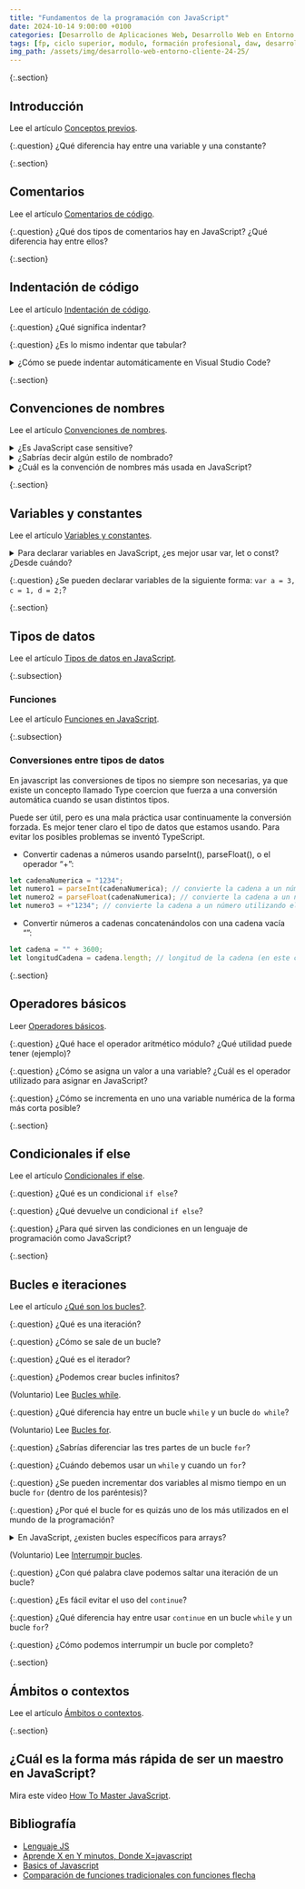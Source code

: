 ```yaml
---
title: "Fundamentos de la programación con JavaScript"
date: 2024-10-14 9:00:00 +0100
categories: [Desarrollo de Aplicaciones Web, Desarrollo Web en Entorno Cliente]
tags: [fp, ciclo superior, modulo, formación profesional, daw, desarrollo de aplicaciones web, desarrollo web en entorno cliente, dwec]
img_path: /assets/img/desarrollo-web-entorno-cliente-24-25/
---
```


{:.section}
## Introducción

Lee el artículo [Conceptos previos](https://lenguajejs.com/fundamentos/introduccion/conceptos-previos/).

{:.question}
¿Qué diferencia hay entre una variable y una constante?

{:.section}
## Comentarios

Lee el artículo [Comentarios de código](https://lenguajejs.com/javascript/introduccion/comentarios-de-codigo/).

{:.question}
¿Qué dos tipos de comentarios hay en JavaScript? ¿Qué diferencia hay entre ellos?

{:.section}
## Indentación de código

Lee el artículo [Indentación de código](https://lenguajejs.com/fundamentos/introduccion/indentacion-de-codigo/).

{:.question}
¿Qué significa indentar?

{:.question}
¿Es lo mismo indentar que tabular?

<details class="card mb-2">
  <summary class="card-header question">¿Cómo se puede indentar automáticamente en Visual Studio Code?</summary>
  <div class="card-body" markdown="1">

Con el atajo de teclado `Shift + Alt + F`. Lee el artículo [Trabajar con Visual Studio Code](/posts/trabajar-visual-studio-code) si quieres saber más.

<!-- Comentario para que no se descuajeringue la cosa -->
  </div>
</details>

{:.section}
## Convenciones de nombres

Lee el artículo [Convenciones de nombres](https://lenguajejs.com/javascript/introduccion/convenciones-de-nombres/).

<details class="card mb-2">
  <summary class="card-header question">¿Es JavaScript case sensitive?</summary>
  <div class="card-body" markdown="1">

Si.

<!-- Comentario para que no se descuajeringue la cosa -->
  </div>
</details>

<details class="card mb-2">
  <summary class="card-header question">¿Sabrías decir algún estilo de nombrado?</summary>
  <div class="card-body" markdown="1">

camelCase, PascalCase, snake_case, kebab-case, dot.case, Húngara. Yo recomiendo usar camelCase ya que es la más usada.

<!-- Comentario para que no se descuajeringue la cosa -->
  </div>
</details>

<details class="card mb-2">
  <summary class="card-header question">¿Cuál es la convención de nombres más usada en JavaScript?</summary>
  <div class="card-body" markdown="1">

camelCase

<!-- Comentario para que no se descuajeringue la cosa -->
  </div>
</details>

{:.section}
## Variables y constantes

Lee el artículo [Variables y constantes](https://lenguajejs.com/javascript/fundamentos/variables/).

<details class="card mb-2">
  <summary class="card-header question">Para declarar variables en JavaScript, ¿es mejor usar var, let o const? ¿Desde cuándo?</summary>
  <div class="card-body" markdown="1">

Siempre es mejor usar `let` desde que se creó esta palabra clave en ES6 o ECMAScript 2015.

`const` se usar para constantes, es decir, para variables que nunca van a cambiar de valor.

<!-- Comentario para que no se descuajeringue la cosa -->
  </div>
</details>

{:.question}
¿Se pueden declarar variables de la siguiente forma: `var a = 3, c = 1, d = 2;`?

{:.section}
## Tipos de datos

Lee el artículo [Tipos de datos en JavaScript](/posts/tipos-datos-javascript).

{:.subsection}
### Funciones

Lee el artículo [Funciones en JavaScript](posts/funciones-javascript/).

{:.subsection}
### Conversiones entre tipos de datos

En javascript las conversiones de tipos no siempre son necesarias, ya que existe un concepto llamado Type coercion que fuerza a una conversión automática cuando se usan distintos tipos.

Puede ser útil, pero es una mala práctica usar continuamente la conversión forzada. Es mejor tener claro el tipo de datos que estamos usando. Para evitar los posibles problemas se inventó TypeScript.

- Convertir cadenas a números usando parseInt(), parseFloat(), o el operador “+”:

```javascript
let cadenaNumerica = "1234";
let numero1 = parseInt(cadenaNumerica); // convierte la cadena a un número entero
let numero2 = parseFloat(cadenaNumerica); // convierte la cadena a un número de punto flotante
let numero3 = +"1234"; // convierte la cadena a un número utilizando el operador "+"
```

- Convertir números a cadenas concatenándolos con una cadena vacía “”:

```javascript
let cadena = "" + 3600;
let longitudCadena = cadena.length; // longitud de la cadena (en este caso, 4)
```

{:.section}
## Operadores básicos

Leer [Operadores básicos](https://lenguajejs.com/javascript/introduccion/operadores-basicos/).

{:.question}
¿Qué hace el operador aritmético módulo? ¿Qué utilidad puede tener (ejemplo)?

{:.question}
¿Cómo se asigna un valor a una variable? ¿Cuál es el operador utilizado para asignar en JavaScript?

{:.question}
¿Cómo se incrementa en uno una variable numérica de la forma más corta posible?

{:.section}
## Condicionales if else

Lee el artículo [Condicionales if else](https://lenguajejs.com/fundamentos/estructuras-de-control/condicionales-if-else/).

{:.question}
¿Qué es un condicional `if else`?

{:.question}
¿Qué devuelve un condicional `if else`?

{:.question}
¿Para qué sirven las condiciones en un lenguaje de programación como JavaScript?

{:.section}
## Bucles e iteraciones

Lee el artículo [¿Qué son los bucles?](https://lenguajejs.com/fundamentos/bucles-e-iteraciones/que-son/).

{:.question}
¿Qué es una iteración?

{:.question}
¿Cómo se sale de un bucle?

{:.question}
¿Qué es el iterador?

{:.question}
¿Podemos crear bucles infinitos?

(Voluntario) Lee [Bucles while](https://lenguajejs.com/fundamentos/bucles-e-iteraciones/bucles-while/).

{:.question}
¿Qué diferencia hay entre un bucle `while` y un bucle `do while`?

(Voluntario) Lee [Bucles for](https://lenguajejs.com/fundamentos/bucles-e-iteraciones/bucles-for/).

{:.question}
¿Sabrías diferenciar las tres partes de un bucle `for`?

{:.question}
¿Cuándo debemos usar un `while` y cuando un `for`?

{:.question}
¿Se pueden incrementar dos variables al mismo tiempo en un bucle `for` (dentro de los paréntesis)?

{:.question}
¿Por qué el bucle for es quizás uno de los más utilizados en el mundo de la programación?

<details class="card mb-2">
  <summary class="card-header question">En JavaScript, ¿existen bucles específicos para arrays?</summary>
  <div class="card-body" markdown="1">

Si, `for..in` y `for..of`. Pero... ¿Sabrías decir para qué se usa cada uno?

<!-- Comentario para que no se descuajeringue la cosa -->
  </div>
</details>

(Voluntario) Lee [Interrumpir bucles](https://lenguajejs.com/fundamentos/bucles-e-iteraciones/interrumpir-bucles/).

{:.question}
¿Con qué palabra clave podemos saltar una iteración de un bucle?

{:.question}
¿Es fácil evitar el uso del `continue`?

{:.question}
¿Qué diferencia hay entre usar `continue` en un bucle `while` y un bucle `for`?

{:.question}
¿Cómo podemos interrumpir un bucle por completo?

{:.section}
## Ámbitos o contextos

Lee el artículo [Ámbitos o contextos](https://lenguajejs.com/fundamentos/estructuras-de-datos/ambitos-o-contextos/).

{:.section}
## ¿Cuál es la forma más rápida de ser un maestro en JavaScript?

Mira este vídeo [How To Master JavaScript](https://youtube.com/shorts/I5_Gx3JNho8?si=8WunChsHu2Ncjqd_.).

## Bibliografía

- [Lenguaje JS](https://lenguajejs.com/)
- [Aprende X en Y minutos, Donde X=javascript](https://learnxinyminutes.com/docs/es-es/javascript-es/)
- [Basics of Javascript](https://fwhibbit.es/basics-of-javascript)
- [Comparación de funciones tradicionales con funciones flecha](https://developer.mozilla.org/es/docs/Web/JavaScript/Reference/Functions/Arrow_functions)
